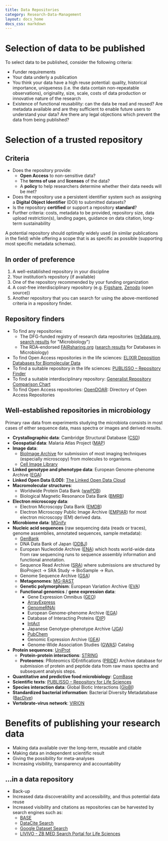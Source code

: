```yaml
---
title: Data Repositories
category: Research-Data-Management
layout: docs_home
docs_css: markdown
---
```

# Selection of data to be published
To select data to be published, consider the following criteria: 
* Funder requirements
* Your data underly a publication
* You think your data have a high reuse potential: quality, historical importance, uniqueness (i.e. the data contain non-repeatable observations), originality, size, scale, costs of data production or innovative nature of the research
* Existence of functional reusability: can the data be read and reused? Are metadata available and are they sufficient to enable future users to understand your data? Are there any legal objections which prevent the data from being published?

# Selection of a trusted repository

## Criteria
* Does the repository provide:
    * **Open Access** to non-sensitive data?
    * The **terms of use** and **licenses** of the data?
    * A **policy** to help researchers determine whether their data needs will be met?
* Does the repository use a persistent identifier system such as assigning a **Digital Object Identifier** (DOI) to submitted datasets?
* Is the repository **certified** or support a repository **standard**?
* Further criteria: costs, metadata to be provided, repository size, data upload restriction(s), landing pages, guidance on data citation, long-term sustainability

A potential repository should optimally widely used (in similar publications in the field) while offering a scope that is as specific as possible (supporting most specific metadata schemas).

## In order of preference
1. A well-established repository in your discipline 
2. Your institution’s repository (if available)
3. One of the repository recommended by your funding organization
4. A cost-free interdisciplinary repository (e.g. [Figshare](https://figshare.com/), [Zenodo](https://zenodo.org/) (open source))
5. Another repository that you can search for using the above-mentioned criteria in a repository finder. 

## Repository finders
* To find any repositories:
    * The DFG-funded registry of research data repositories ([re3data.org](https://www.re3data.org/), [search results](https://www.re3data.org/search?query=Microbiology) for "Microbiology")
    * The RDA-endorsed [FAIRsharing.org](https://fairsharing.org/) ([search results](https://fairsharing.org/search?fairsharingRegistry=Database&subjects=microbiology&page=1) for Databases in Microbiology)
* To find Open Access repositories in the life sciences: [ELIXIR Deposition Databases for Biomolecular Data](https://elixir-europe.org/platforms/data/elixir-deposition-databases)
* To find a suitable repository in the life sciences: [PUBLISSO – Repository Finder](https://www.publisso.de/en/research-data-management/publishing/publisso-repository-finder/)
* To find a suitable interdisciplinary repository: [Generalist Repository Comparison Chart](https://doi.org/10.5281/zenodo.3946720)
* To find Open Access repositories: [OpenDOAR](https://v2.sherpa.ac.uk/opendoar/): Directory of Open Access Repositories

## Well-established repositories in microbiology
Primary raw data from experiments studying the microbiota consists in most cases of either sequence data, mass spectra or images and derived results.

* **Crystallographic data**: Cambridge Structural Database ([CSD](https://www.ccdc.cam.ac.uk/solutions/csd-core/components/csd/))
* **Geospatial data**: Malaria Atlas Project ([MAP](https://malariaatlas.org/))
* **Image data**: 
  * [BioImage Archive](https://www.ebi.ac.uk/bioimage-archive/) for submission of most imaging techniques (especially microscopy) from molecules to organisms.
  * [Cell Image Library](http://www.cellimagelibrary.org/home)
* **Linked genotype and phenotype data**: European Genome-phenome Archive ([EGA](https://ega-archive.org/))
* **Linked Open Data (LOD)**: [The Linked Open Data Cloud](https://lod-cloud.net/)
* **Macromolecular structures**: 
  * Worldwide Protein Data Bank ([wwPDB](http://www.wwpdb.org/))
  * Biological Magnetic Resonance Data Bank ([BMRB](https://bmrb.io/))
* **Electron microscopy data**:
  * Electron Microscopy Data Bank ([EMDB](https://www.ebi.ac.uk/emdb/))
  * Electron Microscopy Public Image Archive ([EMPIAR](https://www.ebi.ac.uk/empiar/)) for most electron microscopy (EM) derived data.
* **Microbiome data**: [MGnify](https://www.ebi.ac.uk/metagenomics/)
* **Nucleic acid sequences** (raw sequencing data (reads or traces), genome assemblies, annotated sequences, sample metadata):
  * [GenBank](https://www.ncbi.nlm.nih.gov/genbank/)
  * DNA Data Bank of Japan ([DDBJ](https://www.ddbj.nig.ac.jp/index-e.html))
  * European Nucleotide Archive ([ENA](https://www.ebi.ac.uk/ena/browser/home)) which hosts world-wide data from raw sequencing runs to sequence assembly information and functional annotation.
  * Sequence Read Archive ([SRA](https://www.ncbi.nlm.nih.gov/sra)) where submissions are structured by BioProject -> SRA Study -> BioSample -> Run.
  * Genome Sequence Archive ([GSA](https://ngdc.cncb.ac.cn/gsa/))
  * **Metagenomes**: [MG-RAST](https://www.mg-rast.org/)
  * **Genetic polymorphism**: European Variation Archive ([EVA](https://www.ebi.ac.uk/eva/))
  * **Functional genomics** / **gene expression data**:
    * Gene Expression Omnibus ([GEO](https://www.ncbi.nlm.nih.gov/geo/))
    * [ArrayExpress](https://www.ebi.ac.uk/biostudies/arrayexpress)
    * [GenomeRNAi](http://www.genomernai.org/)
    * European Genome-phenome Archive ([EGA](https://ega-archive.org/))
    * Database of Interacting Proteins ([DIP](https://dip.doe-mbi.ucla.edu/dip/Main.cgi))
    * [IntAct](https://www.ebi.ac.uk/intact/home)
    * Japanese Genotype-phenotype Archive ([JGA](https://www.ddbj.nig.ac.jp/jga/index-e.html))
    * [PubChem](https://pubchem.ncbi.nlm.nih.gov/)
    * Genomic Expression Archive ([GEA](https://www.ddbj.nig.ac.jp/gea/index-e.html))
    * Genome-Wide Association Studies ([GWAS](https://www.ebi.ac.uk/gwas/)) Catalog
* **Protein sequences**: [UniProt](https://www.uniprot.org/)
  * **Protein-protein interactions**: [STRING](https://string-db.org/)
  * **Proteomes**: PRoteomics IDEntifications ([PRIDE](https://wwwdev.ebi.ac.uk/pride/)) Archive database for submission of protein and peptide data from raw mass spectra and subsequent analysis steps.
* **Quantitative and predictive food microbiology**: [ComBase](https://www.combase.cc/index.php/en/)
* **Scientific texts**: [PUBLISSO – Repository for Life Sciences](https://repository.publisso.de/)
* **Species interaction data**: Global Biotic Interactions ([GloBI](https://www.globalbioticinteractions.org/))
* **Standardized bacterial information**: Bacterial Diversity Metadatabase ([BacDive](https://bacdive.dsmz.de/))
* **Vertebrate-virus network**: [VIRION](https://viralemergence.github.io/virion/)

# Benefits of publishing your research data
* Making data available over the long-term, reusable and citable
* Making data an independent scientific result
* Giving the possibility for meta-analyses
* Increasing visibility, transparency and accountability

## …in a data repository
* Back-up 
* Increased data discoverability and accessibility, and thus potential data reuse
* Increased visibility and citations as repositories can be harvested by search engines such as:
    * [BASE](https://www.base-search.net/about/en/index.php)
    * [DataCite Search](https://search.datacite.org/)
    * [Google Dataset Search](https://datasetsearch.research.google.com/)
    * [LIVIVO - ZB MED Search Portal for Life Sciences](https://www.livivo.de/)
